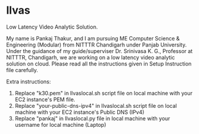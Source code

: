# llvas
Low Latency Video Analytic Solution.

My name is Pankaj Thakur, and I am pursuing ME Computer Science & Engineering (Modular) from NITTTR Chandigarh under Panjab University. Under the guidance of my guide/superviser  Dr. Srinivasa K. G., Professor at NITTTR, Chandigarh, we are working on a low latency video analytic solution on cloud.
Please read all the instructions given in Setup Instruction file carefully.

Extra instructions:
1.  Replace "k30.pem" in llvaslocal.sh script file on local machine with your EC2 instance's PEM file.
2.  Replace "your-public-dns-ipv4" in llvaslocal.sh script file on local machine with your EC2 instance's Public DNS (IPv4)
3.  Replace "pankaj" in llvaslocal.py file in local machine with your username for local machine (Laptop)
